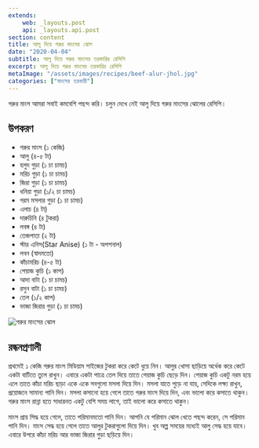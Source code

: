 ```yaml
---
extends:
    web: _layouts.post
    api: _layouts.api.post
section: content
title: আলু দিয়ে গরুর মাংসের ঝোল
date: "2020-04-04"
subtitle: আলু দিয়ে গরুর মাংসের তরকারির রেসিপি
excerpt: আলু দিয়ে গরুর মাংসের তরকারির রেসিপি
metaImage: "/assets/images/recipes/beef-alur-jhol.jpg"
categories: ["মাংসের তরকারী"]
---
```


গরুর মাংস আমরা সবাই কমবেশি পছন্দ করি। চলুন দেখে নেই আলু দিয়ে গরুর মাংসের ঝোলের রেসিপি।

## উপকরণ

- গরুর মাংস (১ কেজি)
- আলু (৪-৫ টা)
- হলুদ গুড়া (১ চা চামচ)
- মরিচ গুড়া (১ চা চামচ)
- জিরা গুড়া (১ চা চামচ)
- ধনিয়া গুড়া (১/২ চা চামচ)
- গরম মসলার গুড়া (১ চা চামচ)
- এলাচ (৪ টা)
- দারুচিনি (৪ টুকরা)
- লবঙ্গ (৪ টা)
- তেজপাতা (২ টা)
- স্টার এনিস(Star Anise) (১ টা - অপশনাল)
- লবন (স্বাদমতো)
- কাঁচামরিচ (৪-৫ টা)
- পেয়াজ কুচি (১ কাপ)
- আদা বাটা (১ চা চামচ)
- রসুন বাটা (১ চা চামচ)
- তেল (১/২ কাপ)
- ভাজা জিরার গুড়া (১ চা চামচ)

![গরুর মাংসের ঝোল](/assets/images/recipes/beef-alur-jhol.jpg)

## রন্ধনপ্রণালী

প্রথমেই ১ কেজি গরুর মাংস মিডিয়াম সাইজের টুকরা করে কেটে ধুয়ে নিন। আলুর খোসা ছাড়িয়ে অর্ধেক করে কেটে
একটা বাটিতে তুলে রাখুন। এবারে একটা পাত্রে তেল দিয়ে তাতে পেয়াজ কুচি ছেড়ে দিন। পেয়াজ কুচি একটু নরম হয়ে
এলে তাতে কাঁচা মরিচ ছাড়া একে একে সবগুলো মসলা দিয়ে দিন। মসলা যাতে পুড়ে না যায়, সেদিকে লক্ষ্য রাখুন,
প্রয়োজনে সামান্য পানি দিন। মসলা কসানো হয়ে গেলে তাতে গরুর মাংস দিয়ে দিন, এবং ভালো করে কসাতে থাকুন।
গরুর মাংস রান্না হতে সাধারনত একটু বেশি সময় লাগে, তাই ভালো করে কসাতে থাকুন।

মাংস প্রায় সিদ্ধ হয়ে গেলে, তাতে পরিমানমতো পানি দিন। আপনি যে পরিমান ঝোল খেতে পছন্দ করেন, সে পরিমান
পানি দিন। মাংস সেদ্ধ হয়ে গেলে তাতে আলুর টুকরাগুলো দিয়ে দিন। খুব অল্প সময়ের মধ্যেই আলু সেদ্ধ হয়ে যাবে।
এবারে উপরে কাঁচা মরিচ আর ভাজা জিরার গুড়া ছড়িয়ে দিন।
